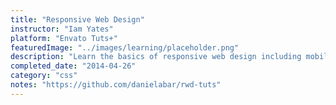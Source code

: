 ```yaml
---
title: "Responsive Web Design"
instructor: "Iam Yates"
platform: "Envato Tuts+"
featuredImage: "../images/learning/placeholder.png"
description: "Learn the basics of responsive web design including mobile-first design, fluid and hybrid layouts, flexible images, media queries, and navigation."
completed_date: "2014-04-26"
category: "css"
notes: "https://github.com/danielabar/rwd-tuts"
---
```

